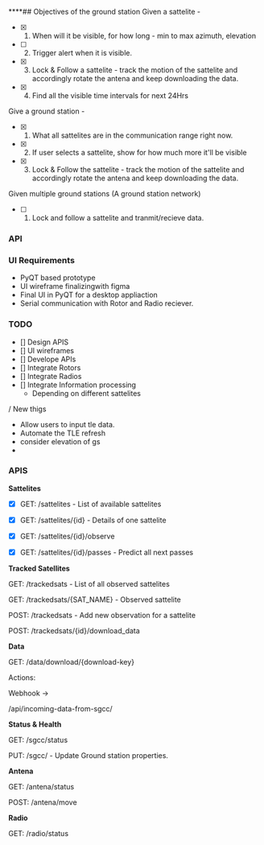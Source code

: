 ****## Objectives of the ground station
Given a sattelite - 
- [x] 1. When will it be visible, for how long - min to max azimuth, elevation
- [ ] 2. Trigger alert when it is visible. 
- [x] 3. Lock & Follow a sattelite - track the motion of the sattelite and accordingly rotate the antena and keep downloading the data.
- [x] 4. Find all the visible time intervals for next 24Hrs

Give a ground station - 
- [x] 1. What all sattelites are in the communication range right now. 
- [x] 2. If user selects a sattelite, show for how much more it'll be visible
- [x] 3. Lock & Follow the sattelite - track the motion of the sattelite and accordingly rotate the antena and keep downloading the data.

Given multiple ground stations (A ground station network)
- [ ] 1. Lock and follow a sattelite and tranmit/recieve data.

### API

### UI Requirements
- PyQT based prototype
- UI wireframe finalizingwith figma
- Final UI in PyQT for a desktop appliaction
- Serial communication with Rotor and Radio reciever. 


### TODO
- [] Design APIS
- [] UI wireframes
- [] Develope APIs
- [] Integrate Rotors
- [] Integrate Radios
- [] Integrate Information processing
  - Depending on different sattelites


/ New thigs
- Allow users to input tle data. 
- Automate the TLE refresh
- consider elevation of gs
-  

### APIS

**Sattelites**

- [x] GET: /sattelites - List of available sattelites

- [x] GET: /sattelites/{id} - Details of one sattelite

- [x] GET: /sattelites/{id}/observe

- [x] GET: /sattelites/{id}/passes - Predict all next passes

**Tracked Satellites**

GET: /trackedsats - List of all observed sattelites

GET: /trackedsats/{SAT_NAME} - Observed sattelite

POST: /trackedsats - Add new observation for a sattelite

POST: /trackedsats/{id}/download_data

**Data**

GET: /data/download/{download-key}

Actions: 

Webhook -> 

/api/incoming-data-from-sgcc/

**Status & Health**

GET: /sgcc/status

PUT: /sgcc/ - Update Ground station properties. 

**Antena**

GET: /antena/status

POST: /antena/move

**Radio**

GET: /radio/status
